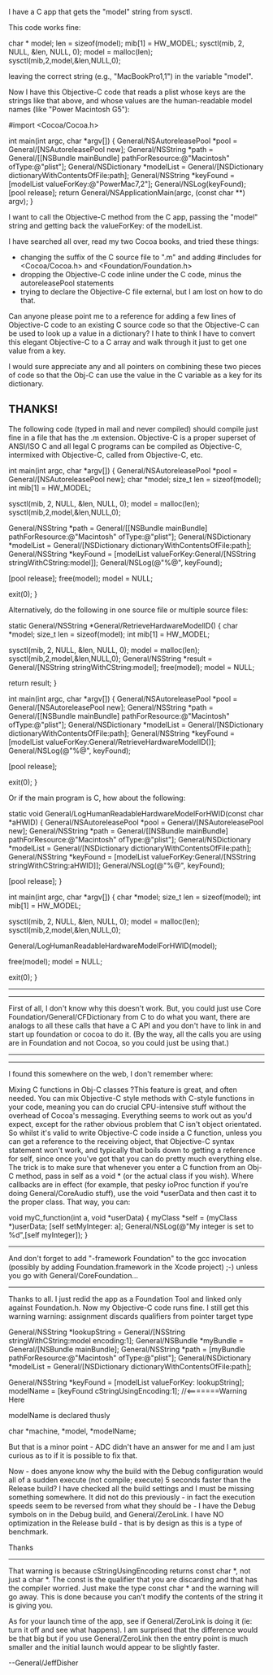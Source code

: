 I have a C app that gets the "model" string from sysctl.

This code works fine:
    
char * model;
len = sizeof(model);
mib[1] = HW_MODEL;
	sysctl(mib, 2, NULL, &len, NULL, 0);
	model = malloc(len);
	sysctl(mib,2,model,&len,NULL,0);

leaving the correct string (e.g., "MacBookPro1,1") in the variable "model".

Now I have this Objective-C code that reads a plist whose keys are the strings like that above, and whose values are the human-readable model names (like "Power Macintosh G5"):
    
#import <Cocoa/Cocoa.h>

int main(int argc, char *argv[])
{
	General/NSAutoreleasePool *pool = General/[NSAutoreleasePool new];
	General/NSString *path = General/[[NSBundle mainBundle] pathForResource:@"Macintosh" ofType:@"plist"];
	General/NSDictionary *modelList = General/[NSDictionary dictionaryWithContentsOfFile:path];
	General/NSString *keyFound = [modelList valueForKey:@"PowerMac7,2"];
	General/NSLog(keyFound);
	[pool release];	
    return General/NSApplicationMain(argc,  (const char **) argv);
}

I want to call the Objective-C method from the C app, passing the "model" string and getting back the valueForKey: of the modelList.

I have searched all over, read my two Cocoa books, and tried these things:
- changing the suffix of the C source file to ".m" and adding #includes for <Cocoa/Cocoa.h> and <Foundation/Foundation.h>
- dropping the Objective-C code inline under the C code, minus the autoreleasePool statements
- trying to declare the Objective-C file external, but I am lost on how to do that.

Can anyone please point me to a reference for adding a few lines of Objective-C code to an existing C source code so that the Objective-C can be used to look up a value in a dictionary? I hate to think I have to convert this elegant Objective-C to a C array and walk through it just to get one value from a key.

I would sure appreciate any and all pointers on combining these two pieces of code so that the Obj-C can use the value in the C variable as a key for its dictionary.

THANKS!
----
The following code (typed in mail and never compiled) should compile just fine in a file that has the .m extension.
Objective-C is a proper superset of ANSI/ISO C and all legal C programs can be compiled as Objective-C, intermixed with Objective-C, called from Objective-C, etc.

    
int main(int argc, char *argv[])
{
   General/NSAutoreleasePool   *pool = General/[NSAutoreleasePool new];
   char                        *model;
   size_t                      len = sizeof(model);
   int                          mib[1] = HW_MODEL;

   sysctl(mib, 2, NULL, &len, NULL, 0);
   model = malloc(len);
   sysctl(mib,2,model,&len,NULL,0);

   General/NSString                   *path = General/[[NSBundle mainBundle] pathForResource:@"Macintosh" ofType:@"plist"];
   General/NSDictionary             *modelList = General/[NSDictionary dictionaryWithContentsOfFile:path];
   General/NSString                   *keyFound = [modelList valueForKey:General/[NSString stringWithCString:model]];
   General/NSLog(@"%@", keyFound);

   [pool release];
   free(model);
   model  = NULL;

   exit(0);
}	


Alternatively, do the following in one source file or multiple source files:
    
static General/NSString *General/RetrieveHardwareModelID()
{
   char                        *model;
   size_t                      len = sizeof(model);
   int                          mib[1] = HW_MODEL;
 
   sysctl(mib, 2, NULL, &len, NULL, 0);
   model = malloc(len);
   sysctl(mib,2,model,&len,NULL,0);
   General/NSString                  *result = General/[NSString stringWithCString:model];
   free(model);
   model  = NULL;

  return result;
}


int main(int argc, char *argv[])
{
   General/NSAutoreleasePool    *pool = General/[NSAutoreleasePool new];
   General/NSString                   *path = General/[[NSBundle mainBundle] pathForResource:@"Macintosh" ofType:@"plist"];
   General/NSDictionary             *modelList = General/[NSDictionary dictionaryWithContentsOfFile:path];
   General/NSString                   *keyFound = [modelList valueForKey:General/RetrieveHardwareModelID()];
   General/NSLog(@"%@", keyFound);

   [pool release];

   exit(0);
}	


Or if the main program is C, how about the following:

    
static void General/LogHumanReadableHardwareModelForHWID(const char *aHWID)
{
   General/NSAutoreleasePool    *pool = General/[NSAutoreleasePool new];
   General/NSString                   *path = General/[[NSBundle mainBundle] pathForResource:@"Macintosh" ofType:@"plist"];
   General/NSDictionary             *modelList = General/[NSDictionary dictionaryWithContentsOfFile:path];
   General/NSString                   *keyFound = [modelList valueForKey:General/[NSString stringWithCString:aHWID]];
   General/NSLog(@"%@", keyFound);

   [pool release];
}

int main(int argc, char *argv[])
{
   char                        *model;
   size_t                      len = sizeof(model);
   int                          mib[1] = HW_MODEL;
 
   sysctl(mib, 2, NULL, &len, NULL, 0);
   model = malloc(len);
   sysctl(mib,2,model,&len,NULL,0);

   General/LogHumanReadableHardwareModelForHWID(model);

   free(model);
   model  = NULL;

   exit(0);
}


----
----

First of all, I don't know why this doesn't work.  But, you could just use Core Foundation/General/CFDictionary from C to do what you want, there are analogs to all these calls that have a C API and you don't have to link in and start up foundation or cocoa to do it.  (By the way, all the calls you are using are in Foundation and not Cocoa, so you could just be using that.)

----
----

I found this somewhere on the web, I don't remember where:

Mixing C functions in Obj-C classes
?This feature is great, and often needed. You can mix Objective-C style methods with C-style functions in your code, meaning you can do crucial CPU-intensive stuff without the overhead of Cocoa's messaging. Everything seems to work out as you'd expect, except for the rather obvious problem that C isn't object orientated. So whilst it's valid to write Objective-C code inside a C function, unless you can get a reference to the receiving object, that Objective-C syntax statement won't work, and typically that boils down to getting a reference for self, since once you've got that you can do pretty much everything else. The trick is to make sure that whenever you enter a C function from an Obj-C method, pass in self as a void * (or the actual class if you wish). Where callbacks are in effect (for example, that pesky ioProc function if you're doing General/CoreAudio stuff), use the void *userData and then cast it to the proper class. That way, you can:

    
void myC_function(int a, void *userData) 
{
myClass *self = (myClass *)userData;
[self setMyInteger: a];
General/NSLog(@"My integer is set to %d",[self myInteger]);
}


----
And don't forget to add "-framework Foundation" to the gcc invocation (possibly by adding Foundation.framework in the Xcode project) ;-) unless you go with General/CoreFoundation...

----

Thanks to all. I just redid the app as a Foundation Tool and linked only against Foundation.h.
Now my Objective-C code runs fine. I still get this warning
warning: assignment discards qualifiers from pointer target type
    
General/NSString *lookupString = General/[NSString stringWithCString:model encoding:1];
General/NSBundle *myBundle = General/[NSBundle mainBundle];
General/NSString *path = [myBundle pathForResource:@"Macintosh" ofType:@"plist"];
General/NSDictionary *modelList = General/[NSDictionary dictionaryWithContentsOfFile:path];
	
General/NSString *keyFound = [modelList valueForKey: lookupString];
modelName = [keyFound cStringUsingEncoding:1]; //<=======Warning Here

modelName is declared thusly

    
char *machine, *model, *modelName;


But that is a minor point - ADC didn't have an answer for me and I am just curious as to if it is possible to fix that.

Now - does anyone know why the build with the Debug configuration would all of a sudden execute (not compile; execute) 5 seconds faster than the Release build? I have checked all the build settings and I must be missing something somewhere. It did not do this previously - in fact the execution speeds seem to be reversed from what they should be - I have the Debug symbols on in the Debug build, and General/ZeroLink. I have NO optimization in the Release build - that is by design as this is a type of benchmark.

Thanks

----

That warning is because cStringUsingEncoding returns const char *, not just a char *.  The const is the qualifier that you are discarding and that has the compiler worried.  Just make the type const char * and the warning will go away.  This is done because you can't modify the contents of the string it is giving you.

As for your launch time of the app, see if General/ZeroLink is doing it (ie:  turn it off and see what happens).  I am surprised that the difference would be that big but if you use General/ZeroLink then the entry point is much smaller and the initial launch would appear to be slightly faster.

--General/JeffDisher